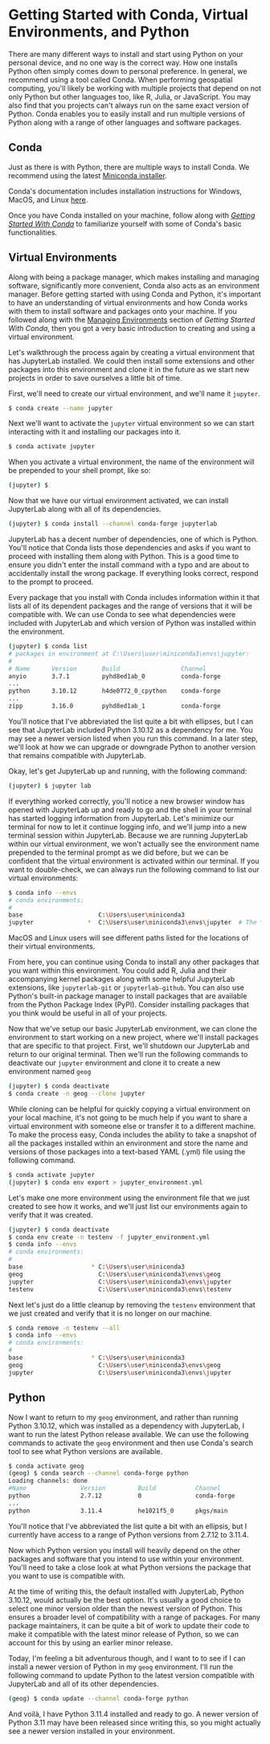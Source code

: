 # Getting Started with Conda, Virtual Environments, and Python

There are many different ways to install and start using Python on your personal
device, and no one way is the correct way. How one installs Python often simply
comes down to personal preference. In general, we recommend using a tool called
Conda. When performing geospatial computing, you'll likely be working with
multiple projects that depend on not only Python but other languages too, like
R, Julia, or JavaScript. You may also find that you projects can't always run on
the same exact version of Python. Conda enables you to easily install and run
multiple versions of Python along with a range of other languages and software
packages.

## Conda

Just as there is with Python, there are multiple ways to install Conda. We
recommend using the latest
[Miniconda installer](https://docs.conda.io/en/latest/miniconda.html#latest-miniconda-installer-links).

Conda's documentation includes installation instructions for Windows, MacOS, and
Linux
[here](https://conda.io/projects/conda/en/stable/user-guide/install/index.html#regular-installation).

Once you have Conda installed on your machine, follow along with
_[Getting Started With Conda](https://conda.io/projects/conda/en/stable/user-guide/getting-started.html)_
to familiarize yourself with some of Conda's basic functionalities.

## Virtual Environments

Along with being a package manager, which makes installing and managing
software, significantly more convenient, Conda also acts as an environment
manager. Before getting started with using Conda and Python, it's important to
have an understanding of virtual environments and how Conda works with them to
install software and packages onto your machine. If you followed along with the
[Managing Environments](https://conda.io/projects/conda/en/stable/user-guide/getting-started.html)
section of _Getting Started With Conda_, then you got a very basic introduction
to creating and using a virtual environment.

Let's walkthrough the process again by creating a virtual environment that has
JupyterLab installed. We could then install some extensions and other packages
into this environment and clone it in the future as we start new projects in
order to save ourselves a little bit of time.

First, we'll need to create our virtual environment, and we'll name it
`jupyter`.

```bash
$ conda create --name jupyter
```

Next we'll want to activate the `jupyter` virtual environment so we can start
interacting with it and installing our packages into it.

```bash
$ conda activate jupyter
```

When you activate a virtual environment, the name of the environment will be
prepended to your shell prompt, like so:

```bash
(jupyter) $
```

Now that we have our virtual environment activated, we can install JupyterLab
along with all of its dependencies.

```bash
(jupyter) $ conda install --channel conda-forge jupyterlab
```

JupyterLab has a decent number of dependencies, one of which is Python. You'll
notice that Conda lists those dependencies and asks if you want to proceed with
installing them along with Python. This is a good time to ensure you didn't
enter the install command with a typo and are about to accidentally install the
wrong package. If everything looks correct, respond to the prompt to proceed.

Every package that you install with Conda includes information within it that
lists all of its dependent packages and the range of versions that it will be
compatible with. We can use Conda to see what dependencies were included with
JupyterLab and which version of Python was installed within the environment.

```bash
(jupyter) $ conda list
# packages in environment at C:\Users\user\miniconda3\envs\jupyter:
#
# Name      Version       Build                 Channel
anyio       3.7.1         pyhd8ed1ab_0          conda-forge
...
python      3.10.12       h4de0772_0_cpython    conda-forge
...
zipp        3.16.0        pyhd8ed1ab_1          conda-forge
```

You'll notice that I've abbreviated the list quite a bit with ellipses, but I
can see that JupyterLab included Python 3.10.12 as a dependency for me. You may
see a newer version listed when you run this command. In a later step, we'll
look at how we can upgrade or downgrade Python to another version that remains
compatible with JupyterLab.

Okay, let's get JupyterLab up and running, with the following command:

```bash
(jupyter) $ jupyter lab
```

If everything worked correctly, you'll notice a new browser window has opened
with JupyterLab up and ready to go and the shell in your terminal has started
logging information from JupyterLab. Let's minimize our terminal for now to let
it continue logging info, and we'll jump into a new terminal session within
JupyterLab. Because we are running JupyterLab within our virtual environment, we
won't actually see the environment name prepended to the terminal prompt as we
did before, but we can be confident that the virtual environment is activated
within our terminal. If you want to double-check, we can always run the
following command to list our virtual environments:

```bash
$ conda info --envs
# conda environments:
#
base                     C:\Users\user\miniconda3
jupyter               *  C:\Users\user\miniconda3\envs\jupyter  # The * notifies us that 'jupyter' is the currently active environment
```

MacOS and Linux users will see different paths listed for the locations of their
virtual environments.

From here, you can continue using Conda to install any other packages that you
want within this environment. You could add R, Julia and their accompanying
kernel packages along with some helpful JupyterLab extensions, like
`jupyterlab-git` or `jupyterlab-github`. You can also use Python's built-in
package manager to install packages that are available from the Python Package
Index (PyPI). Consider installing packages that you think would be useful in all
of your projects.

Now that we've setup our basic JupyterLab environment, we can clone the
environment to start working on a new project, where we'll install packages that
are specific to that project. First, we'll shutdown our JupyterLab and return to
our original terminal. Then we'll run the following commands to deactivate our
`jupyter` environment and clone it to create a new environment named `geog`

```bash
(jupyter) $ conda deactivate
$ conda create -n geog --clone jupyter
```

While cloning can be helpful for quickly copying a virtual environment on your
local machine, it's not going to be much help if you want to share a virtual
environment with someone else or transfer it to a different machine. To make the
process easy, Conda includes the ability to take a snapshot of all the packages
installed within an environment and store the name and versions of those
packages into a text-based YAML (.yml) file using the following command.

```bash
$ conda activate jupyter
(jupyter) $ conda env export > jupyter_environment.yml
```

Let's make one more environment using the environment file that we just created
to see how it works, and we'll just list our environments again to verify that
it was created.

```bash
(jupyter) $ conda deactivate
$ conda env create -n testenv -f jupyter_environment.yml
$ conda info --envs
# conda environments:
#
base                   * C:\Users\user\miniconda3
geog                     C:\Users\user\miniconda3\envs\geog
jupyter                  C:\Users\user\miniconda3\envs\jupyter
testenv                  C:\Users\user\miniconda3\envs\testenv
```

Next let's just do a little cleanup by removing the `testenv` environment that
we just created and verify that it is no longer on our machine.

```bash
$ conda remove -n testenv --all
$ conda info --envs
# conda environments:
#
base                   * C:\Users\user\miniconda3
geog                     C:\Users\user\miniconda3\envs\geog
jupyter                  C:\Users\user\miniconda3\envs\jupyter
```

## Python

Now I want to return to my `geog` environment, and rather than running Python
3.10.12, which was installed as a dependency with JupyterLab, I want to run the
latest Python release available. We can use the following commands to activate
the `geog` environment and then use Conda's search tool to see what Python
versions are available.

```bash
$ conda activate geog
(geog) $ conda search --channel conda-forge python
Loading channels: done
#Name               Version         Build           Channel
python              2.7.12          0               conda-forge
...
python              3.11.4          he1021f5_0      pkgs/main
```

You'll notice that I've abbreviated the list quite a bit with an ellipsis, but I
currently have access to a range of Python versions from 2.7.12 to 3.11.4.

Now which Python version you install will heavily depend on the other packages
and software that you intend to use within your environment. You'll need to take
a close look at what Python versions the package that you want to use is
compatible with.

At the time of writing this, the default installed with JupyterLab, Python
3.10.12, would actually be the best option. It's usually a good choice to select
one minor version older than the newest version of Python. This ensures a
broader level of compatibility with a range of packages. For many package
maintainers, it can be quite a bit of work to update their code to make it
compatible with the latest minor release of Python, so we can account for this
by using an earlier minor release.

Today, I'm feeling a bit adventurous though, and I want to to see if I can
install a newer version of Python in my `geog` environment. I'll run the
following command to update Python to the latest version compatible with
JupyterLab and all of its other dependencies.

```bash
(geog) $ conda update --channel conda-forge python
```

And voilà, I have Python 3.11.4 installed and ready to go. A newer version of
Python 3.11 may have been released since writing this, so you might actually see
a newer version installed in your environment.
